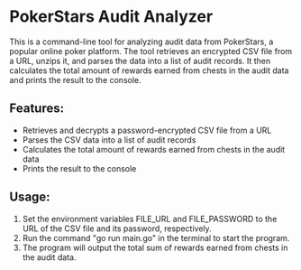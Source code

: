 # PokerStars Audit Analyzer

This is a command-line tool for analyzing audit data from PokerStars, a popular online poker platform. The tool retrieves an encrypted CSV file from a URL, unzips it, and parses the data into a list of audit records. It then calculates the total amount of rewards earned from chests in the audit data and prints the result to the console.

## Features:
- Retrieves and decrypts a password-encrypted CSV file from a URL
- Parses the CSV data into a list of audit records
- Calculates the total amount of rewards earned from chests in the audit data
- Prints the result to the console

## Usage:
1. Set the environment variables FILE_URL and FILE_PASSWORD to the URL of the CSV file and its password, respectively.
2. Run the command "go run main.go" in the terminal to start the program.
3. The program will output the total sum of rewards earned from chests in the audit data.
